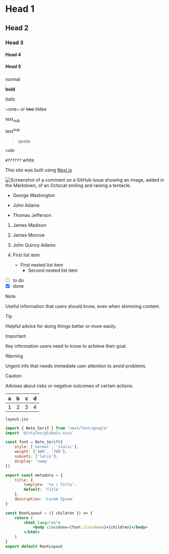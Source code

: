<!-- const metadata = { title: "Guide", tags: ["guide", "template"] } -->

# Head 1
## Head 2
### Head 3
#### Head 4
##### Head 5

normal

**bold**

*italic*

~one~ or ~~two~~ tildes

text<sub>sub</sub>

text<sup>sup</sup>

> quote

`code`

`#ffffff` white

This site was built using [Next.js](https://nextjs.org/)

![Screenshot of a comment on a GitHub issue showing an image, added in the Markdown, of an Octocat smiling and raising a tentacle.](https://myoctocat.com/assets/images/base-octocat.svg)

- George Washington
* John Adams
+ Thomas Jefferson

1. James Madison
2. James Monroe
3. John Quincy Adams


1. First list item
   - First nested list item
     - Second nested list item

* [ ] to do
* [x] done

> [!NOTE]
> Useful information that users should know, even when skimming content.

> [!TIP]
> Helpful advice for doing things better or more easily.

> [!IMPORTANT]
> Key information users need to know to achieve their goal.

> [!WARNING]
> Urgent info that needs immediate user attention to avoid problems.

> [!CAUTION]
> Advises about risks or negative outcomes of certain actions.


| a | b  |  c |  d  |
| - | :- | -: | :-: |
| 1 | 2 | 3 | 4 |

`layout.jsx`

```jsx
import { Noto_Serif } from 'next/font/google'
import '@/styles/globals.scss'

const font = Noto_Serif({
	style: ['normal', 'italic'],
	weight: ['400', '700'],
	subsets: ['latin'],
	display: 'swap'
})

export const metadata = {
	title: {
		template: '%s | Title',
		default: 'Title'
	},
	description: 'Lorem Ipsum'
}

const RootLayout = ({ children }) => {
	return (
		<html lang="en">
			<body className={font.className}>{children}</body>
		</html>
	)
}
export default RootLayout

```

